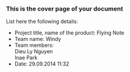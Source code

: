 ### This is the cover page of your document

List here the following details:
* Project title, name of the product:
Flying Note
* Team name:
Windy
* Team members:<br/>
Dieu Ly Nguyen <br/>
Inae Park
* Date:
29.09.2014 11:32

